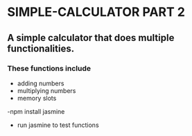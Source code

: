 # SIMPLE-CALCULATOR PART 2

## A simple calculator that does multiple functionalities.

### These functions include
- adding numbers
- multiplying numbers
- memory slots

-npm install jasmine
- run jasmine to test functions


